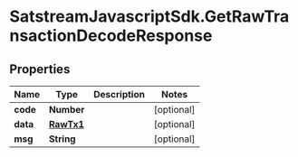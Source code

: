 # SatstreamJavascriptSdk.GetRawTransactionDecodeResponse

## Properties
Name | Type | Description | Notes
------------ | ------------- | ------------- | -------------
**code** | **Number** |  | [optional] 
**data** | [**RawTx1**](RawTx1.md) |  | [optional] 
**msg** | **String** |  | [optional] 
